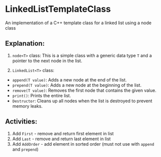 # LinkedListTemplateClass
An implementation of a C++ template class for a linked list using a node class

## Explanation:
1. `node<T>` class: This is a simple class with a generic data type `T` and a pointer to the next node in the list.

2. `LinkedList<T>` class:
  - `append(T value)`: Adds a new node at the end of the list.
  - `prepend(T value)`: Adds a new node at the beginning of the list.
  - `remove(T value)`: Removes the first node that contains the given value.
  - `print()`: Prints the entire list.
  - `Destructor`: Cleans up all nodes when the list is destroyed to prevent memory leaks.

## Activities:
1. Add `First` - remove and return first element in list
2. Add `Last` - remove and return last element in list
3. Add `AddOrder` - add element in sorted order (must not use with `append` and `prepend`)
